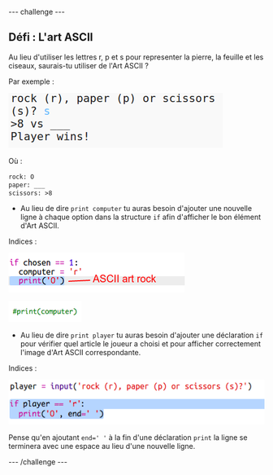 --- challenge ---
## Défi : L'art ASCII 

Au lieu d'utiliser les lettres r, p et s pour representer la pierre, la feuille et les ciseaux, saurais-tu utiliser de l'Art ASCII ?

Par exemple :

![capture d'écran](images/rps-ascii-challenge.png)

Où :
```
rock: O
paper: ___
scissors: >8
```

+ Au lieu de dire `print computer` tu auras besoin d'ajouter une nouvelle ligne à chaque option dans la structure `if` afin d'afficher le bon élément d'Art ASCII.

Indices :

![capture d'écran](images/rps-ascii-rock.png)

![capture d'écran](images/rps-comment-computer.png)

+ Au lieu de dire `print player` tu auras besoin d'ajouter une déclaration `if` pour vérifier quel article le joueur a choisi et pour afficher correctement l'image d'Art ASCII correspondante.

Indices :

![capture d'écran](images/rps-player-ascii.png)

Pense qu'en ajoutant `end=' '` à la fin d'une déclaration `print` la ligne se terminera avec une espace au lieu d'une nouvelle ligne.




--- /challenge ---